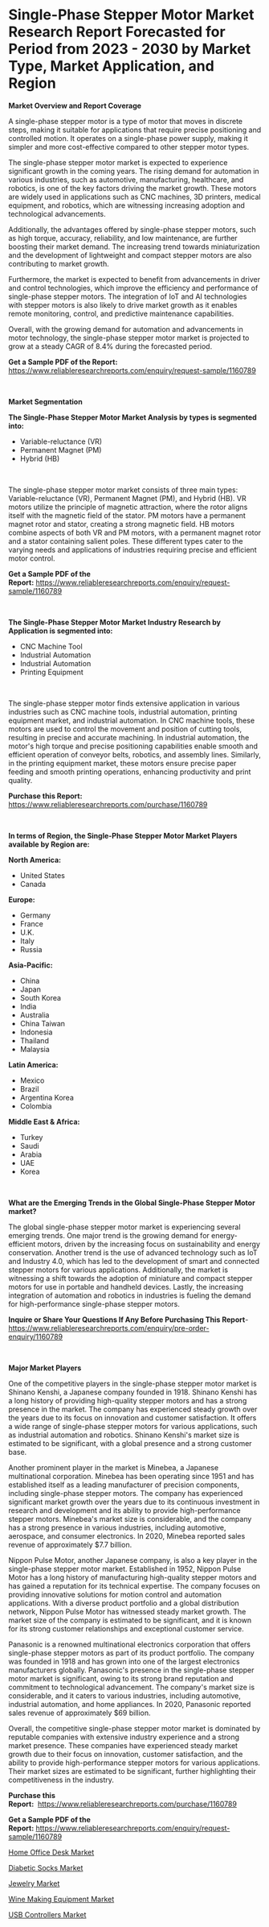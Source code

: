 <p><h1>Single-Phase Stepper Motor Market Research Report Forecasted for Period from 2023 -  2030 by Market Type, Market Application, and Region</h1></p><p><strong>Market Overview and Report Coverage</strong></p>
<p><p>A single-phase stepper motor is a type of motor that moves in discrete steps, making it suitable for applications that require precise positioning and controlled motion. It operates on a single-phase power supply, making it simpler and more cost-effective compared to other stepper motor types.</p><p>The single-phase stepper motor market is expected to experience significant growth in the coming years. The rising demand for automation in various industries, such as automotive, manufacturing, healthcare, and robotics, is one of the key factors driving the market growth. These motors are widely used in applications such as CNC machines, 3D printers, medical equipment, and robotics, which are witnessing increasing adoption and technological advancements.</p><p>Additionally, the advantages offered by single-phase stepper motors, such as high torque, accuracy, reliability, and low maintenance, are further boosting their market demand. The increasing trend towards miniaturization and the development of lightweight and compact stepper motors are also contributing to market growth.</p><p>Furthermore, the market is expected to benefit from advancements in driver and control technologies, which improve the efficiency and performance of single-phase stepper motors. The integration of IoT and AI technologies with stepper motors is also likely to drive market growth as it enables remote monitoring, control, and predictive maintenance capabilities.</p><p>Overall, with the growing demand for automation and advancements in motor technology, the single-phase stepper motor market is projected to grow at a steady CAGR of 8.4% during the forecasted period.</p></p>
<p><strong>Get a Sample PDF of the Report:</strong> <a href="https://www.reliableresearchreports.com/enquiry/request-sample/1160789">https://www.reliableresearchreports.com/enquiry/request-sample/1160789</a></p>
<p>&nbsp;</p>
<p><strong>Market Segmentation</strong></p>
<p><strong>The Single-Phase Stepper Motor Market Analysis by types is segmented into:</strong></p>
<p><ul><li>Variable-reluctance (VR)</li><li>Permanent Magnet (PM)</li><li>Hybrid (HB)</li></ul></p>
<p>&nbsp;</p>
<p><p>The single-phase stepper motor market consists of three main types: Variable-reluctance (VR), Permanent Magnet (PM), and Hybrid (HB). VR motors utilize the principle of magnetic attraction, where the rotor aligns itself with the magnetic field of the stator. PM motors have a permanent magnet rotor and stator, creating a strong magnetic field. HB motors combine aspects of both VR and PM motors, with a permanent magnet rotor and a stator containing salient poles. These different types cater to the varying needs and applications of industries requiring precise and efficient motor control.</p></p>
<p><strong>Get a Sample PDF of the Report:</strong>&nbsp;<a href="https://www.reliableresearchreports.com/enquiry/request-sample/1160789">https://www.reliableresearchreports.com/enquiry/request-sample/1160789</a></p>
<p>&nbsp;</p>
<p><strong>The Single-Phase Stepper Motor Market Industry Research by Application is segmented into:</strong></p>
<p><ul><li>CNC Machine Tool</li><li>Industrial Automation</li><li>Industrial Automation</li><li>Printing Equipment</li></ul></p>
<p>&nbsp;</p>
<p><p>The single-phase stepper motor finds extensive application in various industries such as CNC machine tools, industrial automation, printing equipment market, and industrial automation. In CNC machine tools, these motors are used to control the movement and position of cutting tools, resulting in precise and accurate machining. In industrial automation, the motor's high torque and precise positioning capabilities enable smooth and efficient operation of conveyor belts, robotics, and assembly lines. Similarly, in the printing equipment market, these motors ensure precise paper feeding and smooth printing operations, enhancing productivity and print quality.</p></p>
<p><strong>Purchase this Report:</strong>&nbsp; <a href="https://www.reliableresearchreports.com/purchase/1160789">https://www.reliableresearchreports.com/purchase/1160789</a></p>
<p>&nbsp;</p>
<p><strong>In terms of Region, the Single-Phase Stepper Motor Market Players available by Region are:</strong></p>
<p>
    <p> <strong> North America: </strong>
        <ul>
            <li>United States</li>
            <li>Canada</li>
        </ul>
        </p> 
    <p> <strong> Europe: </strong>
        <ul>
            <li>Germany</li>
            <li>France</li>
            <li>U.K.</li>
            <li>Italy</li>
            <li>Russia</li>
        </ul>
        </p> 
    <p> <strong> Asia-Pacific: </strong>
        <ul>
            <li>China</li>
            <li>Japan</li>
            <li>South Korea</li>
            <li>India</li>
            <li>Australia</li>
            <li>China Taiwan</li>
            <li>Indonesia</li>
            <li>Thailand</li>
            <li>Malaysia</li>
        </ul>
        </p> 
    <p> <strong> Latin America: </strong>
        <ul>
            <li>Mexico</li>
            <li>Brazil</li>
            <li>Argentina Korea</li>
            <li>Colombia</li>
        </ul>
        </p> 
    <p> <strong> Middle East & Africa: </strong>
        <ul>
            <li>Turkey</li>
            <li>Saudi</li>
            <li>Arabia</li>
            <li>UAE</li>
            <li>Korea</li>
        </ul>
    </p>
    </p>
<p>&nbsp;</p>
<p><strong>What are the Emerging Trends in the Global Single-Phase Stepper Motor market?</strong></p>
<p><p>The global single-phase stepper motor market is experiencing several emerging trends. One major trend is the growing demand for energy-efficient motors, driven by the increasing focus on sustainability and energy conservation. Another trend is the use of advanced technology such as IoT and Industry 4.0, which has led to the development of smart and connected stepper motors for various applications. Additionally, the market is witnessing a shift towards the adoption of miniature and compact stepper motors for use in portable and handheld devices. Lastly, the increasing integration of automation and robotics in industries is fueling the demand for high-performance single-phase stepper motors.</p></p>
<p><strong>Inquire or Share Your Questions If Any Before Purchasing This Report</strong>- <a href="https://www.reliableresearchreports.com/enquiry/pre-order-enquiry/1160789">https://www.reliableresearchreports.com/enquiry/pre-order-enquiry/1160789</a></p>
<p>&nbsp;</p>
<p><strong>Major Market Players</strong></p>
<p><p>One of the competitive players in the single-phase stepper motor market is Shinano Kenshi, a Japanese company founded in 1918. Shinano Kenshi has a long history of providing high-quality stepper motors and has a strong presence in the market. The company has experienced steady growth over the years due to its focus on innovation and customer satisfaction. It offers a wide range of single-phase stepper motors for various applications, such as industrial automation and robotics. Shinano Kenshi's market size is estimated to be significant, with a global presence and a strong customer base.</p><p>Another prominent player in the market is Minebea, a Japanese multinational corporation. Minebea has been operating since 1951 and has established itself as a leading manufacturer of precision components, including single-phase stepper motors. The company has experienced significant market growth over the years due to its continuous investment in research and development and its ability to provide high-performance stepper motors. Minebea's market size is considerable, and the company has a strong presence in various industries, including automotive, aerospace, and consumer electronics. In 2020, Minebea reported sales revenue of approximately $7.7 billion.</p><p>Nippon Pulse Motor, another Japanese company, is also a key player in the single-phase stepper motor market. Established in 1952, Nippon Pulse Motor has a long history of manufacturing high-quality stepper motors and has gained a reputation for its technical expertise. The company focuses on providing innovative solutions for motion control and automation applications. With a diverse product portfolio and a global distribution network, Nippon Pulse Motor has witnessed steady market growth. The market size of the company is estimated to be significant, and it is known for its strong customer relationships and exceptional customer service.</p><p>Panasonic is a renowned multinational electronics corporation that offers single-phase stepper motors as part of its product portfolio. The company was founded in 1918 and has grown into one of the largest electronics manufacturers globally. Panasonic's presence in the single-phase stepper motor market is significant, owing to its strong brand reputation and commitment to technological advancement. The company's market size is considerable, and it caters to various industries, including automotive, industrial automation, and home appliances. In 2020, Panasonic reported sales revenue of approximately $69 billion.</p><p>Overall, the competitive single-phase stepper motor market is dominated by reputable companies with extensive industry experience and a strong market presence. These companies have experienced steady market growth due to their focus on innovation, customer satisfaction, and the ability to provide high-performance stepper motors for various applications. Their market sizes are estimated to be significant, further highlighting their competitiveness in the industry.</p></p>
<p><strong>Purchase this Report:</strong>&nbsp;&nbsp;<a href="https://www.reliableresearchreports.com/purchase/1160789">https://www.reliableresearchreports.com/purchase/1160789</a></p>
<p></p>
<p><strong>Get a Sample PDF of the Report:</strong>&nbsp;<a href="https://www.reliableresearchreports.com/enquiry/request-sample/1160789">https://www.reliableresearchreports.com/enquiry/request-sample/1160789</a></p>
<p><p><a href="https://www.linkedin.com/pulse/home-office-desk-market-share-amp-new-trends-analysis-rl1te/">Home Office Desk Market</a></p><p><a href="https://www.linkedin.com/pulse/diabetic-socks-market-size-growth-forecast-from-2023-2030-tvnke/">Diabetic Socks Market</a></p><p><a href="https://www.linkedin.com/pulse/jewelry-market-share-amp-new-trends-analysis-report-type-ddmoe/">Jewelry Market</a></p><p><a href="https://medium.com/@jeremybates83/wine-making-equipment-market-size-growth-forecast-2023-2030-387af01719ac">Wine Making Equipment Market</a></p><p><a href="https://medium.com/@skylargrant2023/usb-controllers-market-size-growth-forecast-2023-2030-3ebd7603d1b4">USB Controllers Market</a></p></p>